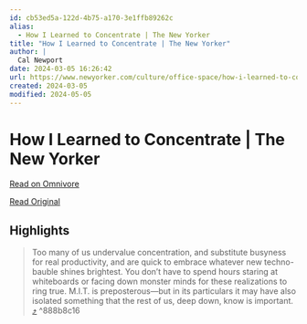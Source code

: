 ```yaml
---
id: cb53ed5a-122d-4b75-a170-3e1ffb89262c
alias:
  - How I Learned to Concentrate | The New Yorker
title: "How I Learned to Concentrate | The New Yorker"
author: |
  Cal Newport
date: 2024-03-05 16:26:42
url: https://www.newyorker.com/culture/office-space/how-i-learned-to-concentrate
created: 2024-03-05
modified: 2024-05-05
---
```


# How I Learned to Concentrate | The New Yorker

[Read on Omnivore](https://omnivore.app/me/https-www-newyorker-com-culture-office-space-how-i-learned-to-co-18e0f703827)

[Read Original](https://www.newyorker.com/culture/office-space/how-i-learned-to-concentrate)

## Highlights

> Too many of us undervalue concentration, and substitute busyness for real productivity, and are quick to embrace whatever new techno-bauble shines brightest. You don’t have to spend hours staring at whiteboards or facing down monster minds for these realizations to ring true. M.I.T. is preposterous—but in its particulars it may have also isolated something that the rest of us, deep down, know is important. [⤴️](https://omnivore.app/me/https-www-newyorker-com-culture-office-space-how-i-learned-to-co-18e0f703827#888b8c16-ee09-4241-81b7-447c0c4288c3)  ^888b8c16

